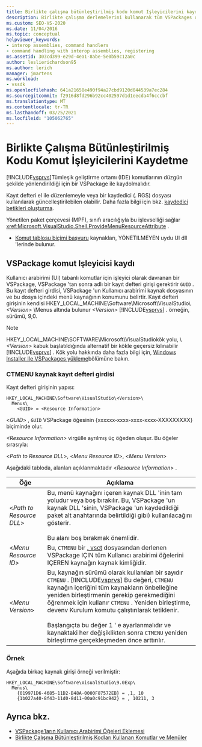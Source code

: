 ```yaml
---
title: Birlikte çalışma bütünleştirilmiş kodu komut Işleyicilerini kaydetme | Microsoft Docs
description: Birlikte çalışma derlemelerini kullanarak tüm VSPackages uygulama komutları tarafından kullanılan temel komut sözleşmesi hakkında bilgi edinin.
ms.custom: SEO-VS-2020
ms.date: 11/04/2016
ms.topic: conceptual
helpviewer_keywords:
- interop assemblies, command handlers
- command handling with interop assemblies, registering
ms.assetid: 303cd399-e29d-4ea1-8abe-5e0b59c12a0c
author: leslierichardson95
ms.author: lerich
manager: jmartens
ms.workload:
- vssdk
ms.openlocfilehash: 641a21658e490f94a27cbd9120d044539a7ec284
ms.sourcegitcommit: f2916d8fd296b92cc402597d1d1eecda4f6cccbf
ms.translationtype: MT
ms.contentlocale: tr-TR
ms.lasthandoff: 03/25/2021
ms.locfileid: "105062765"
---
```

# <a name="registering-interop-assembly-command-handlers"></a>Birlikte Çalışma Bütünleştirilmiş Kodu Komut İşleyicilerini Kaydetme
[!INCLUDE[vsprvs](../../code-quality/includes/vsprvs_md.md)]Tümleşik geliştirme ortamı (IDE) komutlarının düzgün şekilde yönlendirildiği için bir VSPackage ile kaydolmalıdır.

 Kayıt defteri el ile düzenlemeyle veya bir kaydedici (. RGS) dosyası kullanılarak güncelleştirilebilen olabilir. Daha fazla bilgi için bkz. [kaydedici betikleri oluşturma](/cpp/atl/creating-registrar-scripts).

 Yönetilen paket çerçevesi (MPF), sınıfı aracılığıyla bu işlevselliği sağlar <xref:Microsoft.VisualStudio.Shell.ProvideMenuResourceAttribute> .

- [Komut tablosu biçimi başvuru](/previous-versions/bb164647(v=vs.100)) kaynakları, YÖNETILMEYEN uydu UI dll 'lerinde bulunur.

## <a name="command-handler-registration-of-a-vspackage"></a>VSPackage komut Işleyicisi kaydı
 Kullanıcı arabirimi (UI) tabanlı komutlar için işleyici olarak davranan bir VSPackage, VSPackage 'tan sonra adlı bir kayıt defteri girişi gerektirir `GUID` . Bu kayıt defteri girdisi, VSPackage 'un Kullanıcı arabirimi kaynak dosyasının ve bu dosya içindeki menü kaynağının konumunu belirtir. Kayıt defteri girişinin kendisi HKEY_LOCAL_MACHINE\Software\Microsoft\VisualStudio\\ *\<Version>* \Menus altında bulunur *\<Version>* [!INCLUDE[vsprvs](../../code-quality/includes/vsprvs_md.md)] . örneğin, sürümü, 9,0.

> [!NOTE]
> HKEY_LOCAL_MACHINE\SOFTWARE\Microsoft\VisualStudiokök yolu, \\ *\<Version>* kabuk başlatıldığında alternatif bir kökle geçersiz kılınabilir [!INCLUDE[vsprvs](../../code-quality/includes/vsprvs_md.md)] . Kök yolu hakkında daha fazla bilgi için, [Windows Installer Ile VSPackages yükleme](../../extensibility/internals/installing-vspackages-with-windows-installer.md)bölümüne bakın.

### <a name="the-ctmenu-resource-registry-entry"></a>CTMENU kaynak kayıt defteri girdisi
 Kayıt defteri girişinin yapısı:

```
HKEY_LOCAL_MACHINE\Software\VisualStudio\<Version>\
  Menus\
    <GUID> = <Resource Information>
```

 \<*GUID*> , `GUID` VSPackage öğesinin {xxxxxx-xxxx-xxxx-xxxx-XXXXXXXXX} biçiminde olur.

 *\<Resource Information>* virgülle ayrılmış üç öğeden oluşur. Bu öğeler sırasıyla:

 \<*Path to Resource DLL*>, \<*Menu Resource ID*>, \<*Menu Version*>

 Aşağıdaki tabloda, alanları açıklanmaktadır \<*Resource Information*> .

| Öğe | Açıklama |
|---------------------------| - |
| \<*Path to Resource DLL*> | Bu, menü kaynağını içeren kaynak DLL 'inin tam yoludur veya boş bırakılır. Bu, VSPackage 'un kaynak DLL 'sinin, VSPackage 'un kaydedildiği paket alt anahtarında belirtildiği gibi) kullanılacağını gösterir.<br /><br /> Bu alanı boş bırakmak önemlidir. |
| \<*Menu Resource ID*> | Bu, `CTMENU` bir [. vsct](../../extensibility/internals/visual-studio-command-table-dot-vsct-files.md) dosyasından derlenen VSPackage IÇIN tüm Kullanıcı arabirimi öğelerini IÇEREN kaynağın kaynak kimliğidir. |
| \<*Menu Version*> | Bu, kaynağın sürümü olarak kullanılan bir sayıdır `CTMENU` . [!INCLUDE[vsprvs](../../code-quality/includes/vsprvs_md.md)] Bu değeri, `CTMENU` kaynağın içeriğini tüm kaynakların önbelleğine yeniden birleştirmenin gerekip gerekmediğini öğrenmek için kullanır `CTMENU` . Yeniden birleştirme, devenv Kurulum komutu çalıştırılarak tetiklenir.<br /><br /> Başlangıçta bu değer 1 ' e ayarlanmalıdır ve kaynaktaki her değişiklikten sonra `CTMENU` yeniden birleştirme gerçekleşmeden önce arttırılır. |

### <a name="example"></a>Örnek
 Aşağıda birkaç kaynak girişi örneği verilmiştir:

```
HKEY_LOCAL_MACHINE\Software\VisualStudio\9.0Exp\
  Menus\
    {019971D6-4685-11D2-B48A-0000F87572EB} = ,1, 10
    {1b027a40-8f43-11d0-8d11-00a0c91bc942} = , 10211, 3
```

## <a name="see-also"></a>Ayrıca bkz.
- [VSPackage’ların Kullanıcı Arabirimi Öğeleri Eklemesi](../../extensibility/internals/how-vspackages-add-user-interface-elements.md)
- [Birlikte Çalışma Bütünleştirilmiş Kodları Kullanan Komutlar ve Menüler](../../extensibility/internals/commands-and-menus-that-use-interop-assemblies.md)